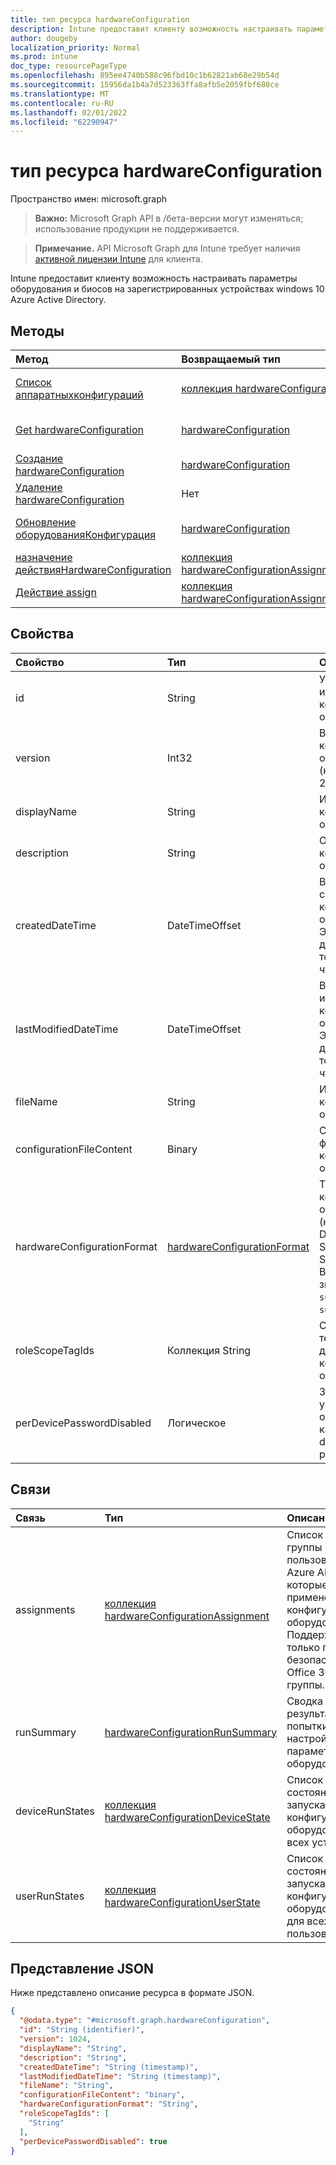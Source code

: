 ```yaml
---
title: тип ресурса hardwareConfiguration
description: Intune предоставит клиенту возможность настраивать параметры оборудования и биосов на зарегистрированных устройствах windows 10 Azure Active Directory.
author: dougeby
localization_priority: Normal
ms.prod: intune
doc_type: resourcePageType
ms.openlocfilehash: 895ee4740b588c96fbd10c1b62821ab68e29b54d
ms.sourcegitcommit: 15956da1b4a7d523363ffa8afb5e2059fbf680ce
ms.translationtype: MT
ms.contentlocale: ru-RU
ms.lasthandoff: 02/01/2022
ms.locfileid: "62290947"
---
```

# <a name="hardwareconfiguration-resource-type"></a>тип ресурса hardwareConfiguration

Пространство имен: microsoft.graph

> **Важно:** Microsoft Graph API в /бета-версии могут изменяться; использование продукции не поддерживается.

> **Примечание.** API Microsoft Graph для Intune требует наличия [активной лицензии Intune](https://go.microsoft.com/fwlink/?linkid=839381) для клиента.

Intune предоставит клиенту возможность настраивать параметры оборудования и биосов на зарегистрированных устройствах windows 10 Azure Active Directory.

## <a name="methods"></a>Методы
|Метод|Возвращаемый тип|Описание|
|:---|:---|:---|
|[Список аппаратныхконфигураций](../api/intune-deviceconfig-hardwareconfiguration-list.md)|[коллекция hardwareConfiguration](../resources/intune-deviceconfig-hardwareconfiguration.md)|Список свойств и связей [объектов hardwareConfiguration](../resources/intune-deviceconfig-hardwareconfiguration.md) .|
|[Get hardwareConfiguration](../api/intune-deviceconfig-hardwareconfiguration-get.md)|[hardwareConfiguration](../resources/intune-deviceconfig-hardwareconfiguration.md)|Чтение свойств и связей [объекта hardwareConfiguration](../resources/intune-deviceconfig-hardwareconfiguration.md) .|
|[Создание hardwareConfiguration](../api/intune-deviceconfig-hardwareconfiguration-create.md)|[hardwareConfiguration](../resources/intune-deviceconfig-hardwareconfiguration.md)|Создание нового [объекта hardwareConfiguration](../resources/intune-deviceconfig-hardwareconfiguration.md) .|
|[Удаление hardwareConfiguration](../api/intune-deviceconfig-hardwareconfiguration-delete.md)|Нет|Удаляет [аппаратнуюконфигурацию](../resources/intune-deviceconfig-hardwareconfiguration.md).|
|[Обновление оборудованияКонфигурация](../api/intune-deviceconfig-hardwareconfiguration-update.md)|[hardwareConfiguration](../resources/intune-deviceconfig-hardwareconfiguration.md)|Обновление свойств объекта [hardwareConfiguration](../resources/intune-deviceconfig-hardwareconfiguration.md) .|
|[назначение действияHardwareConfiguration](../api/intune-deviceconfig-hardwareconfiguration-assignhardwareconfiguration.md)|[коллекция hardwareConfigurationAssignment](../resources/intune-deviceconfig-hardwareconfigurationassignment.md)|Н/Д|
|[Действие assign](../api/intune-deviceconfig-hardwareconfiguration-assign.md)|[коллекция hardwareConfigurationAssignment](../resources/intune-deviceconfig-hardwareconfigurationassignment.md)|Н/Д|

## <a name="properties"></a>Свойства
|Свойство|Тип|Описание|
|:---|:---|:---|
|id|String|Уникальный идентификатор конфигурации оборудования|
|version|Int32|Версия конфигурации оборудования (например. 1, 2, 3 ...)|
|displayName|String|Имя конфигурации оборудования|
|description|String|Описание конфигурации оборудования|
|createdDateTime|DateTimeOffset|Время создания конфигурации оборудования. Это свойство доступно только для чтения.|
|lastModifiedDateTime|DateTimeOffset|Время изменения конфигурации оборудования. Это свойство доступно только для чтения.|
|fileName|String|Имя файла конфигурации оборудования|
|configurationFileContent|Binary|Содержимое файла конфигурации оборудования|
|hardwareConfigurationFormat|[hardwareConfigurationFormat](../resources/intune-deviceconfig-hardwareconfigurationformat.md)|Тип Oem конфигурации оборудования (например. DELL, HP, Surface и SurfaceDock). Возможные значения: `dell`, `surface`, `surfaceDock`.|
|roleScopeTagIds|Коллекция String|Список ID-тегов области для конфигурации оборудования|
|perDevicePasswordDisabled|Логическое|Значение, указывающее, отключен ли каждый devcive pasword|

## <a name="relationships"></a>Связи
|Связь|Тип|Описание|
|:---|:---|:---|
|assignments|[коллекция hardwareConfigurationAssignment](../resources/intune-deviceconfig-hardwareconfigurationassignment.md)|Список ids группы пользователей Azure AD, к которые будет применена конфигурация оборудования. Поддерживаются только группы безопасности и Office 365 группы.|
|runSummary|[hardwareConfigurationRunSummary](../resources/intune-deviceconfig-hardwareconfigurationrunsummary.md)|Сводка результатов попытки настройки параметров оборудования|
|deviceRunStates|[коллекция hardwareConfigurationDeviceState](../resources/intune-deviceconfig-hardwareconfigurationdevicestate.md)|Список состояния запуска для конфигурации оборудования на всех устройствах|
|userRunStates|[коллекция hardwareConfigurationUserState](../resources/intune-deviceconfig-hardwareconfigurationuserstate.md)|Список состояния запуска для конфигурации оборудования для всех пользователей|

## <a name="json-representation"></a>Представление JSON
Ниже представлено описание ресурса в формате JSON.
<!-- {
  "blockType": "resource",
  "keyProperty": "id",
  "@odata.type": "microsoft.graph.hardwareConfiguration"
}
-->
``` json
{
  "@odata.type": "#microsoft.graph.hardwareConfiguration",
  "id": "String (identifier)",
  "version": 1024,
  "displayName": "String",
  "description": "String",
  "createdDateTime": "String (timestamp)",
  "lastModifiedDateTime": "String (timestamp)",
  "fileName": "String",
  "configurationFileContent": "binary",
  "hardwareConfigurationFormat": "String",
  "roleScopeTagIds": [
    "String"
  ],
  "perDevicePasswordDisabled": true
}
```




